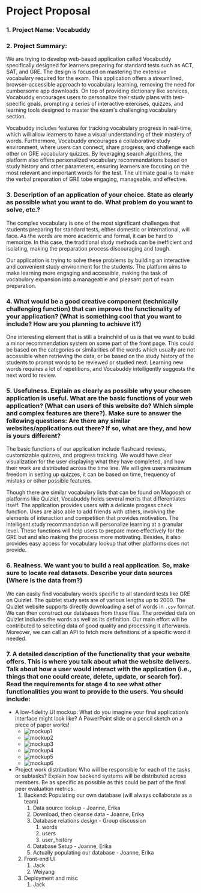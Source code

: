 # Project Proposal 

### 1. Project Name: Vocabuddy

### 2. Project Summary:  
We are trying to develop web-based application called Vocabuddy specifically designed for learners preparing for standard tests such as ACT, SAT, and GRE. The design is focused on mastering the extensive vocabulary required for the exam. This application offers a streamlined, browser-accessible approach to vocabulary learning, removing the need for cumbersome app downloads. On top of providing dictionary like services, Vocabuddy encourages users to personalize their study plans with test-specific goals, prompting a series of interactive exercises, quizzes, and learning tools designed to master the exam's challenging vocabulary section.

Vocabuddy includes features for tracking vocabulary progress in real-time, which will allow learners to have a visual understanding of their mastery of words. Furthermore, Vocabuddy encourages a collaborative study environment, where users can connect, share progress, and challenge each other on GRE vocabulary quizzes. By leveraging search algorithms, the platform also offers personalized vocabulary recommendations based on study history and other parameters, ensuring learners are focusing on the most relevant and important words for the test. The ultimate goal is to make the verbal preparation of GRE tobe engaging, manageable, and effective.


### 3. Description of an application of your choice. State as clearly as possible what you want to do. What problem do you want to solve, etc.?

The complex vocabulary is one of the most significant challenges that students preparing for standard tests, either domestic or international, will face. As the words are more academic and formal, it can be hard to memorize. In this case, the traditional study methods can be inefficient and isolating, making the preparation process discouraging and tough.

Our application is trying to solve these problems by building an interactive and convenient study environment for the students. The platform aims to make learning more engaging and accessible, making the task of vocabulary expansion into a manageable and pleasant part of exam preparation.


### 4. What would be a good creative component (technically challenging function) that can improve the functionality of your application? (What is something cool that you want to include? How are you planning to achieve it?)

One interesting element that is still a brainchild of us is that we want to build a minor recommendation system on some part of the front page. This could be based on the categories or similarities of the words which usually are not accessible when retrieving the data, or be based on the study history of the students to prompt words to be reviewed or studied next. Learning new words requires a lot of repetitions, and Vocabuddy intelligently suggests the next word to review. 


### 5. Usefulness. Explain as clearly as possible why your chosen application is useful. What are the basic functions of your web application? (What can users of this website do? Which simple and complex features are there?). Make sure to answer the following questions: Are there any similar websites/applications out there?  If so, what are they, and how is yours different?

The basic functions of our application include flashcard reviews, customizable quizzes, and progress tracking. We would have clear visualization for the user displaying what they have completed, and how their work are distributed across the time line. We will give users maximum freedom in setting up quizzes, it can be based on time, frequency of mistaks or other possible features.

Though there are similar vocabulary lists that can be found on Magoosh or platforms like Quizlet, Vocabuddy holds several merits that differentiates itself. The application provides users with a delicate progess check function. Uses are also able to add friends with others, involving the elements of interaction and competition that provides motivation. The intelligent study recommandation will personalize learning at a granular level. These functions will help users to prepare more effectively for the GRE but and also making the process more motivating. Besides, it also provides easy access for vocabulary lookup that other platforms does not provide.



### 6. Realness. We want you to build a real application. So, make sure to locate real datasets. Describe your data sources (Where is the data from?)

We can easily find vocabulary words specific to all standard tests like GRE on Quizlet. The quizlet study sets are of various lengths up to 2000. The Quizlet website supports directly downloading a set of words in `.csv` format. We can then construct our databases from these files. The provided data on Quizlet includes the words as well as its definition. Our main effort will be contributed to selecting data of good quality and processing it afterwards. Moreover, we can call an API to fetch more definitions of a specific word if needed.



### 7. A detailed description of the functionality that your website offers. This is where you talk about what the website delivers. Talk about how a user would interact with the application (i.e., things that one could create, delete, update, or search for). Read the requirements for stage 4 to see what other functionalities you want to provide to the users. You should include:
- A low-fidelity UI mockup: What do you imagine your final application’s interface might look like? A PowerPoint slide or a pencil sketch on a piece of paper works!
    - ![mockup1](./mockups/markup-1.jpg)
    - ![mockup2](./mockups/markup-2.jpg)
    - ![mockup3](./mockups/markup-3.jpg)
    - ![mockup4](./mockups/markup-4.jpg)
    - ![mockup5](./mockups/markup-5.jpg)
    - ![mockup6](./mockups/markup-6.jpg)
- Project work distribution: Who will be responsible for each of the tasks or subtasks?
Explain how backend systems will be distributed across members. Be as specific as possible as this could be part of the final peer evaluation metrics.
    1. Backend: Populating our own database (will always collaborate as a team)
        1. Data source lookup - Joanne, Erika
        2. Download, then cleanse data - Joanne, Erika
        3. Database relations design - Group discussion
            1. words
            2. users
            3. user_history
        4. Database Setup  - Joanne, Erika
        5. Actually populating our database - Joanne, Erika
    2. Front-end UI
        1. Jack
        2. Weiyang
    3. Deployment and misc
        1. Jack